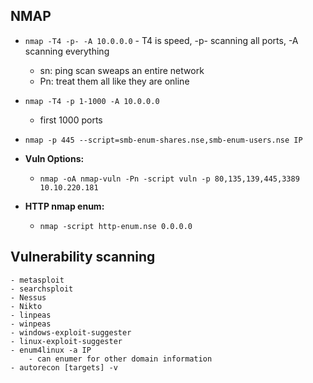 ## NMAP
- `nmap -T4 -p- -A 10.0.0.0`
		- T4 is speed, -p- scanning all ports, -A scanning everything
    - sn: ping scan sweaps an entire network
	- Pn: treat them all like they are online
- `nmap -T4 -p 1-1000 -A 10.0.0.0`
	- first 1000 ports
- `nmap -p 445 --script=smb-enum-shares.nse,smb-enum-users.nse IP`

- **Vuln Options:**
	- `nmap -oA nmap-vuln -Pn -script vuln -p 80,135,139,445,3389 10.10.220.181`

- **HTTP nmap enum:**
	- `nmap -script http-enum.nse 0.0.0.0`

## Vulnerability scanning
	- metasploit
	- searchsploit
	- Nessus
	- Nikto
	- linpeas
	- winpeas
	- windows-exploit-suggester
	- linux-exploit-suggester
	- enum4linux -a IP 
		- can enumer for other domain information
  	- autorecon [targets] -v
